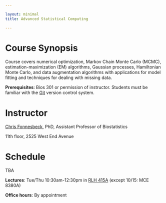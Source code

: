 ```yaml
---

layout: minimal
title: Advanced Statistical Computing

---
```


# Course Synopsis

Course covers numerical optimization, Markov Chain Monte Carlo (MCMC), estimation-maximization (EM) algorithms, Gaussian processes, Hamiltonian Monte Carlo, and data augmentation algorithms with applications for model fitting and techniques for dealing with missing data.

**Prerequisites**: Bios 301 or permission of instructor. Students must be familiar with the [Git](http://git-scm.com/) version control system.

# Instructor

[Chris Fonnesbeck](chris.fonnesbeck@vanderbilt.edu), PhD, Assistant Professor of Biostatistics

11th floor, 2525 West End Avenue

# Schedule

TBA

**Lectures**: Tue/Thu 10:30am-12:30pm in [RLH 415A](http://goo.gl/maps/4c3W) (except 10/15: MCE 8380A)

**Office hours**: By appointment